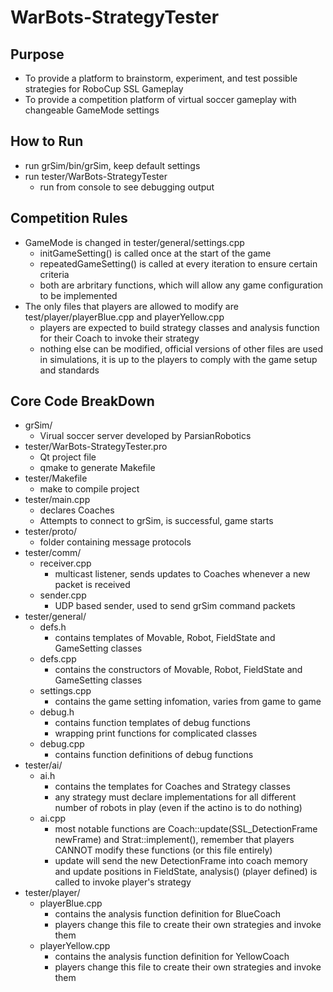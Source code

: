 WarBots-StrategyTester
======================

Purpose
-------
+ To provide a platform to brainstorm, experiment, and test possible strategies for RoboCup SSL Gameplay
+ To provide a competition platform of virtual soccer gameplay with changeable GameMode settings

How to Run
----------
+ run grSim/bin/grSim, keep default settings
+ run tester/WarBots-StrategyTester
	- run from console to see debugging output

Competition Rules
-----------------
+ GameMode is changed in tester/general/settings.cpp
	- initGameSetting() is called once at the start of the game
	- repeatedGameSetting() is called at every iteration to ensure certain criteria
	- both are arbritary functions, which will allow any game configuration to be implemented
+ The only files that players are allowed to modify are test/player/playerBlue.cpp and playerYellow.cpp
	- players are expected to build strategy classes and analysis function for their Coach to invoke their strategy
	- nothing else can be modified, official versions of other files are used in simulations, it is up to the players to comply with the game setup and standards

Core Code BreakDown
-------------------
+ grSim/
	- Virual soccer server developed by ParsianRobotics
+ tester/WarBots-StrategyTester.pro
	- Qt project file
	- qmake to generate Makefile
+ tester/Makefile
	- make to compile project
+ tester/main.cpp
	- declares Coaches
	- Attempts to connect to grSim, is successful, game starts
+ tester/proto/
	- folder containing message protocols
+ tester/comm/
	- receiver.cpp
		+ multicast listener, sends updates to Coaches whenever a new packet is received
	- sender.cpp
		+ UDP based sender, used to send grSim command packets
+ tester/general/
	- defs.h
		+ contains templates of Movable, Robot, FieldState and GameSetting classes
	- defs.cpp
		+ contains the constructors of Movable, Robot, FieldState and GameSetting classes
	- settings.cpp
		+ contains the game setting infomation, varies from game to game
	- debug.h
		+ contains function templates of debug functions
		+ wrapping print functions for complicated classes
	- debug.cpp
		+ contains function definitions of debug functions
+ tester/ai/
	- ai.h
		+ contains the templates for Coaches and Strategy classes
		+ any strategy must declare implementations for all different number of robots in play (even if the actino is to do nothing)
	- ai.cpp
		+ most notable functions are Coach::update(SSL_DetectionFrame newFrame) and Strat::implement(), remember that players CANNOT modify these functions (or this file entirely)
		+ update will send the new DetectionFrame into coach memory and update positions in FieldState, analysis() (player defined) is called to invoke player's strategy
+ tester/player/
	- playerBlue.cpp
		+ contains the analysis function definition for BlueCoach
		+ players change this file to create their own strategies and invoke them
	- playerYellow.cpp
		+ contains the analysis function definition for YellowCoach
		+ players change this file to create their own strategies and invoke them